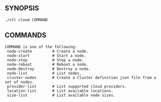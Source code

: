 ## SYNOPSIS
    ./ctl cloud COMMAND
 
## COMMANDS
    COMMAND is one of the following:
     node-create         # Create a node.
     node-start          # Start a node.
     node-stop           # Stop a node.
     node-reboot         # Reboot a node.
     node-destroy        # Destroy a node.
     node-list           # List nodes.
     cluster-nodes       # Create a Cluster definition json file from a set of nodes.
     provider-list       # List supported cloud providers.
     location-list       # List available locations.
     size-list           # List available node sizes.
